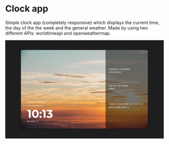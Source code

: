 # Clock app

Simple clock app (completely responsive) which displays the current time, the day of the the week and the general weather.
Made by using two different APIs: worldtimeapi and openweathermap.

![Design preview for the clock app](images/design.PNG)
